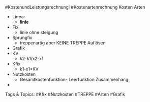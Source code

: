  #KostenundLeistungsrechnungI #Kostenartenrechnung Kosten Arten
  - Linear
    - **linie**
  - Fix
    - linie ohne steigung
  - Sprungfix
    - treppenartig aber KEINE TREPPE
 Auflösen
  - Grafik
  - KV
    - k2-k1/x2-x1
  - Kfix
    - k1-x1*KV
  - Nutzkosten
    - Gesamtkostenfunktion- Leerfunktion
 Zusammenhang
  -  

   Tags & Topics:
   #Kfix
   #Nutzkosten
   #TREPPE
   #Arten
   #Grafik